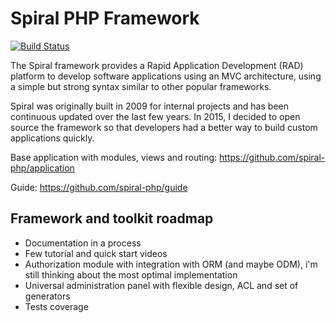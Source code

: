Spiral PHP Framework
=======================
[![Build Status](https://travis-ci.org/spiral/spiral.svg?branch=master)](https://travis-ci.org/spiral/spiral)

The Spiral framework provides a Rapid Application Development (RAD) platform to develop software applications 
using an MVC architecture, using a simple but strong syntax similar to other popular frameworks.

Spiral was originally built in 2009 for internal projects and has been continuous updated over the last
 few years. In 2015, I decided to open source the framework so that developers had a better way to build
  custom applications quickly.  

Base application with modules, views and routing: https://github.com/spiral-php/application

Guide: https://github.com/spiral-php/guide

Framework and toolkit roadmap
-----------------------------
* Documentation in a process
* Few tutorial and quick start videos
* Authorization module with integration with ORM (and maybe ODM), i'm still thinking about the most optimal
  implementation
* Universal administration panel with flexible design, ACL and set of generators
* Tests coverage